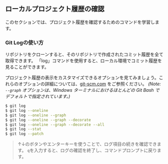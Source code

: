 ## ローカルプロジェクト履歴の確認

このセクションでは、プロジェクト履歴を確認するためのコマンドを学習します。

### Git Logの使い方

リポジトリをクローンすると、そのリポジトリで作成されたコミット履歴を全て取得できます。 「log」コマンドを使用すると、ローカル環境でコミット履歴を見ることができます。

プロジェクト履歴の表示をカスタマイズできるオプションを見てみましょう。これらのオプションの詳細については、[git-scm.com](https://git-scm.com/docs/git-log) をご参照ください。 _(Note: `--graph` オプションは、Windows ターミナルにおけるほとんどの Git Bash でデフォルトで指定されています。)_

```sh
$ git log
$ git log --oneline
$ git log --oneline --graph
$ git log --oneline --graph --decorate
$ git log --oneline --graph --decorate --all
$ git log --stat
$ git log --patch
```

> ↑↓のボタンやエンターキーを使うことで、ログ項目の続きを確認できます。 `q`を入力すると、ログの確認を終了し、コマンドプロンプトに戻ります。